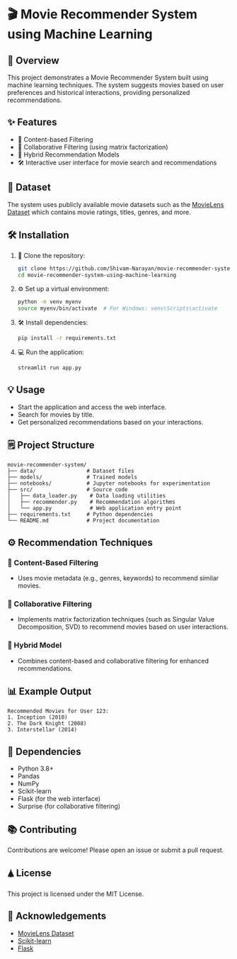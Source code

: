 # 🎬 Movie Recommender System using Machine Learning

## 🔄 Overview
This project demonstrates a Movie Recommender System built using machine learning techniques. The system suggests movies based on user preferences and historical interactions, providing personalized recommendations.

## ✨ Features
- 🔄 Content-based Filtering
- 🔢 Collaborative Filtering (using matrix factorization)
- 🔗 Hybrid Recommendation Models
- 🛠️ Interactive user interface for movie search and recommendations

## 📂 Dataset
The system uses publicly available movie datasets such as the [MovieLens Dataset](https://www.kaggle.com/datasets/ahsanaseer/top-rated-tmdb-movies-10k?fbclid=IwAR2MpWrWpcw2QNCv_FZg2l0sjBh9xAvhrqtnZBO9K-QS6PHI1aHkdB6qLa0) which contains movie ratings, titles, genres, and more.

## 🛠️ Installation

1. 🔧 Clone the repository:
   ```bash
   git clone https://github.com/Shivam-Narayan/movie-recommender-system-using-machine-learning.git
   cd movie-recommender-system-using-machine-learning
   ```

2. ⚙️ Set up a virtual environment:
   ```bash
   python -m venv myenv
   source myenv/bin/activate  # For Windows: venv\Scripts\activate
   ```

3. 🛠️ Install dependencies:
   ```bash
   pip install -r requirements.txt
   ```

4. 💻 Run the application:
   ```bash
   streamlit run app.py
   ```

## 💡 Usage
- Start the application and access the web interface.
- Search for movies by title.
- Get personalized recommendations based on your interactions.

## 🗒 Project Structure
```
movie-recommender-system/
├── data/                # Dataset files
├── models/              # Trained models
├── notebooks/           # Jupyter notebooks for experimentation
├── src/                 # Source code
│   ├── data_loader.py    # Data loading utilities
│   ├── recommender.py    # Recommendation algorithms
│   └── app.py            # Web application entry point
├── requirements.txt     # Python dependencies
└── README.md            # Project documentation
```

## ⚙️ Recommendation Techniques

### 🔄 Content-Based Filtering
- Uses movie metadata (e.g., genres, keywords) to recommend similar movies.

### 🔢 Collaborative Filtering
- Implements matrix factorization techniques (such as Singular Value Decomposition, SVD) to recommend movies based on user interactions.

### 🔗 Hybrid Model
- Combines content-based and collaborative filtering for enhanced recommendations.

## 📊 Example Output
```
Recommended Movies for User 123:
1. Inception (2010)
2. The Dark Knight (2008)
3. Interstellar (2014)
```

## 📜 Dependencies
- Python 3.8+
- Pandas
- NumPy
- Scikit-learn
- Flask (for the web interface)
- Surprise (for collaborative filtering)

## 📚 Contributing
Contributions are welcome! Please open an issue or submit a pull request.

## 🛦️ License
This project is licensed under the MIT License.

## 👏 Acknowledgements
- [MovieLens Dataset](https://www.kaggle.com/datasets/ahsanaseer/top-rated-tmdb-movies-10k?fbclid=IwAR2MpWrWpcw2QNCv_FZg2l0sjBh9xAvhrqtnZBO9K-QS6PHI1aHkdB6qLa0)
- [Scikit-learn](https://scikit-learn.org/)
- [Flask](https://flask.palletsprojects.com/)

